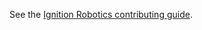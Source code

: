 See the [Ignition Robotics contributing guide](https://bitbucket.org/ignitionrobotics/ign-gazebo/src/default/CONTRIBUTING.md).
